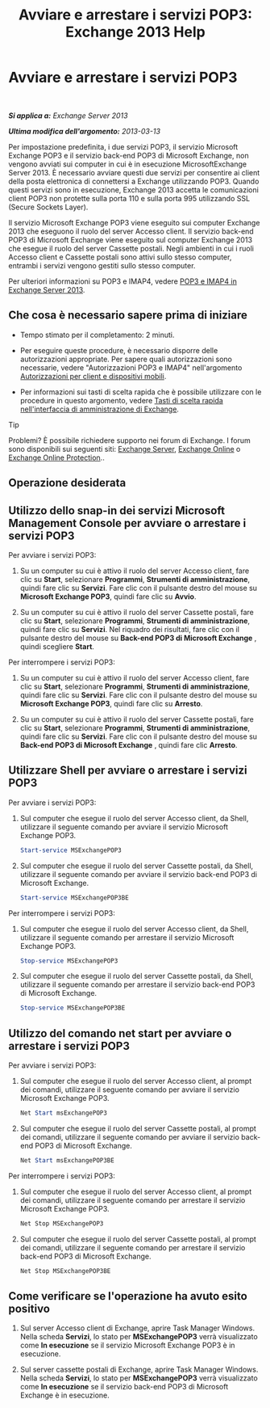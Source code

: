 ﻿---
title: 'Avviare e arrestare i servizi POP3: Exchange 2013 Help'
TOCTitle: Avviare e arrestare i servizi POP3
ms:assetid: 3d543921-d8c9-4d4b-99a1-82446b585ceb
ms:mtpsurl: https://technet.microsoft.com/it-it/library/Aa997475(v=EXCHG.150)
ms:contentKeyID: 50480403
ms.date: 05/22/2018
mtps_version: v=EXCHG.150
ms.translationtype: MT
---

# Avviare e arrestare i servizi POP3

 

_**Si applica a:** Exchange Server 2013_

_**Ultima modifica dell'argomento:** 2013-03-13_

Per impostazione predefinita, i due servizi POP3, il servizio Microsoft Exchange POP3 e il servizio back-end POP3 di Microsoft Exchange, non vengono avviati sui computer in cui è in esecuzione MicrosoftExchange Server 2013. È necessario avviare questi due servizi per consentire ai client della posta elettronica di connettersi a Exchange utilizzando POP3. Quando questi servizi sono in esecuzione, Exchange 2013 accetta le comunicazioni client POP3 non protette sulla porta 110 e sulla porta 995 utilizzando SSL (Secure Sockets Layer).

Il servizio Microsoft Exchange POP3 viene eseguito sui computer Exchange 2013 che eseguono il ruolo del server Accesso client. Il servizio back-end POP3 di Microsoft Exchange viene eseguito sul computer Exchange 2013 che esegue il ruolo del server Cassette postali. Negli ambienti in cui i ruoli Accesso client e Cassette postali sono attivi sullo stesso computer, entrambi i servizi vengono gestiti sullo stesso computer.

Per ulteriori informazioni su POP3 e IMAP4, vedere [POP3 e IMAP4 in Exchange Server 2013](pop3-and-imap4-in-exchange-server-2013-exchange-2013-help.md).

## Che cosa è necessario sapere prima di iniziare

  - Tempo stimato per il completamento: 2 minuti.

  - Per eseguire queste procedure, è necessario disporre delle autorizzazioni appropriate. Per sapere quali autorizzazioni sono necessarie, vedere "Autorizzazioni POP3 e IMAP4" nell'argomento [Autorizzazioni per client e dispositivi mobili](clients-and-mobile-devices-permissions-exchange-2013-help.md).

  - Per informazioni sui tasti di scelta rapida che è possibile utilizzare con le procedure in questo argomento, vedere [Tasti di scelta rapida nell'interfaccia di amministrazione di Exchange](keyboard-shortcuts-in-the-exchange-admin-center-exchange-online-protection-help.md).


> [!TIP]
> Problemi? È possibile richiedere supporto nei forum di Exchange. I forum sono disponibili sui seguenti siti: <A href="https://go.microsoft.com/fwlink/p/?linkid=60612">Exchange Server</A>, <A href="https://go.microsoft.com/fwlink/p/?linkid=267542">Exchange Online</A> o <A href="https://go.microsoft.com/fwlink/p/?linkid=285351">Exchange Online Protection</A>..



## Operazione desiderata

## Utilizzo dello snap-in dei servizi Microsoft Management Console per avviare o arrestare i servizi POP3

Per avviare i servizi POP3:

1.  Su un computer su cui è attivo il ruolo del server Accesso client, fare clic su **Start**, selezionare **Programmi**, **Strumenti di amministrazione**, quindi fare clic su **Servizi**. Fare clic con il pulsante destro del mouse su **Microsoft Exchange POP3**, quindi fare clic su **Avvio**.

2.  Su un computer su cui è attivo il ruolo del server Cassette postali, fare clic su **Start**, selezionare **Programmi**, **Strumenti di amministrazione**, quindi fare clic su **Servizi**. Nel riquadro dei risultati, fare clic con il pulsante destro del mouse su **Back-end POP3 di Microsoft Exchange** , quindi scegliere **Start**.

Per interrompere i servizi POP3:

1.  Su un computer su cui è attivo il ruolo del server Accesso client, fare clic su **Start**, selezionare **Programmi**, **Strumenti di amministrazione**, quindi fare clic su **Servizi**. Fare clic con il pulsante destro del mouse su **Microsoft Exchange POP3**, quindi fare clic su **Arresto**.

2.  Su un computer su cui è attivo il ruolo del server Cassette postali, fare clic su **Start**, selezionare **Programmi**, **Strumenti di amministrazione**, quindi fare clic su **Servizi**. Fare clic con il pulsante destro del mouse su **Back-end POP3 di Microsoft Exchange** , quindi fare clic **Arresto**.

## Utilizzare Shell per avviare o arrestare i servizi POP3

Per avviare i servizi POP3:

1.  Sul computer che esegue il ruolo del server Accesso client, da Shell, utilizzare il seguente comando per avviare il servizio Microsoft Exchange POP3.
    
    ```powershell
    Start-service MSExchangePOP3
    ```

2.  Sul computer che esegue il ruolo del server Cassette postali, da Shell, utilizzare il seguente comando per avviare il servizio back-end POP3 di Microsoft Exchange.
    
    ```powershell
    Start-service MSExchangePOP3BE
    ```

Per interrompere i servizi POP3:

1.  Sul computer che esegue il ruolo del server Accesso client, da Shell, utilizzare il seguente comando per arrestare il servizio Microsoft Exchange POP3.
    
    ```powershell
    Stop-service MSExchangePOP3
    ```

2.  Sul computer che esegue il ruolo del server Cassette postali, da Shell, utilizzare il seguente comando per arrestare il servizio back-end POP3 di Microsoft Exchange.
    
    ```powershell
    Stop-service MSExchangePOP3BE
    ```

## Utilizzo del comando net start per avviare o arrestare i servizi POP3

Per avviare i servizi POP3:

1.  Sul computer che esegue il ruolo del server Accesso client, al prompt dei comandi, utilizzare il seguente comando per avviare il servizio Microsoft Exchange POP3.
    
    ```powershell
    Net Start msExchangePOP3
    ```

2.  Sul computer che esegue il ruolo del server Cassette postali, al prompt dei comandi, utilizzare il seguente comando per avviare il servizio back-end POP3 di Microsoft Exchange.
    
    ```powershell
    Net Start msExchangePOP3BE
    ```

Per interrompere i servizi POP3:

1.  Sul computer che esegue il ruolo del server Accesso client, al prompt dei comandi, utilizzare il seguente comando per arrestare il servizio Microsoft Exchange POP3.
    
    ```powershell
    Net Stop MSExchangePOP3
    ```

2.  Sul computer che esegue il ruolo del server Cassette postali, al prompt dei comandi, utilizzare il seguente comando per arrestare il servizio back-end POP3 di Microsoft Exchange.
    
    ```powershell
    Net Stop MSExchangePOP3BE
    ```

## Come verificare se l'operazione ha avuto esito positivo

1.  Sul server Accesso client di Exchange, aprire Task Manager Windows. Nella scheda **Servizi**, lo stato per **MSExchangePOP3** verrà visualizzato come **In esecuzione** se il servizio Microsoft Exchange POP3 è in esecuzione.

2.  Sul server cassette postali di Exchange, aprire Task Manager Windows. Nella scheda **Servizi**, lo stato per **MSExchangePOP3** verrà visualizzato come **In esecuzione** se il servizio back-end POP3 di Microsoft Exchange è in esecuzione.

